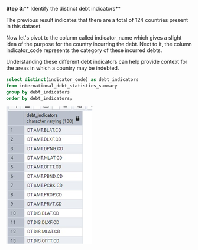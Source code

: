 **Step 3**:** Identify the distinct debt indicators**

The previous result indicates that there are a total of 124 countries present in this dataset. 

Now let's pivot to the column called indicator_name which gives a slight idea of the purpose for the country
incurring the debt. Next to it, the column indicator_code represents the category of these incurred debts. 

Understanding these different debt indicators can help provide context for the areas in which a country may be indebted.

```sql
select distinct(indicator_code) as debt_indicators
from international_debt_statistics_summary
group by debt_indicators
order by debt_indicators;
```

![Step 3 Result](/Step_3_result.jpg)
